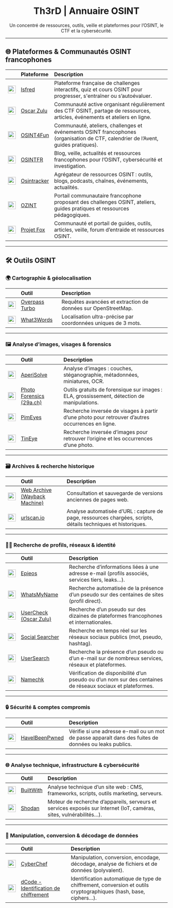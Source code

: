 <div align="center">

# Th3rD | Annuaire OSINT  
Un concentré de ressources, outils, veille et plateformes pour l’OSINT, le CTF et la cybersécurité.

</div>

---

## 🌐 Plateformes & Communautés OSINT francophones

|        | Plateforme        | Description |
|:------:|:------------------|:------------|
| <img src="https://i.ibb.co/0jMdQ4r3/favicon-V2.png" width="24"/> | [Isfred](https://isfred.fr/) | Plateforme française de challenges interactifs, quiz et cours OSINT pour progresser, s'entraîner ou s’autoévaluer. |
| <img src="https://oscarzulu.org/favicon.ico" width="24"/> | [Oscar Zulu](https://oscarzulu.org/) | Communauté active organisant régulièrement des CTF OSINT, partage de ressources, articles, événements et ateliers en ligne. |
| <img src="https://osint4fun.eu/favicon.ico" width="24"/> | [OSINT4Fun](https://www.osint4fun.eu/) | Communauté, ateliers, challenges et événements OSINT francophones (organisation de CTF, calendrier de l’Avent, guides pratiques). |
| <img src="https://osintfr.com/favicon.ico" width="24"/> | [OSINTFR](https://osintfr.com/) | Blog, veille, actualités et ressources francophones pour l’OSINT, cybersécurité et investigation. |
| <img src="https://osintracker.com/favicon.ico" width="24"/> | [Osintracker](https://osintracker.com/) | Agrégateur de ressources OSINT : outils, blogs, podcasts, chaînes, événements, actualités. |
| <img src="https://ozint.eu/assets/images/brand/o.png" width="24"/> | [OZINT](https://ozint.eu/) | Portail communautaire francophone proposant des challenges OSINT, ateliers, guides pratiques et ressources pédagogiques. |
| <img src="https://projetfox.com/favicon.ico" width="24"/> | [Projet Fox](https://projetfox.com/) | Communauté et portail de guides, outils, articles, veille, forum d’entraide et ressources OSINT. |

---

## 🛠️ Outils OSINT

### 🌍 Cartographie & géolocalisation

|        | Outil        | Description |
|:------:|:------------------|:------------|
| <img src="https://overpass-turbo.eu/assets/favicon.ico" width="24"/> | [Overpass Turbo](https://overpass-turbo.eu/) | Requêtes avancées et extraction de données sur OpenStreetMap. |
| <img src="https://what3words.com/favicon.ico" width="24"/> | [What3Words](https://what3words.com/) | Localisation ultra-précise par coordonnées uniques de 3 mots. |

---

### 🖼️ Analyse d’images, visages & forensics

|        | Outil        | Description |
|:------:|:------------------|:------------|
| <img src="https://www.aperisolve.com/static/images/watermelon.svg" width="24"/> | [AperiSolve](https://www.aperisolve.com/) | Analyse d’images : couches, stéganographie, métadonnées, miniatures, OCR. |
| <img src="https://29a.ch/favicon.ico" width="24"/> | [Photo Forensics (29a.ch)](https://29a.ch/photo-forensics/#forensic-magnifier) | Outils gratuits de forensique sur images : ELA, grossissement, détection de manipulations. |
| <img src="https://pimeyes.com/favicon.ico" width="24"/> | [PimEyes](https://pimeyes.com/en) | Recherche inversée de visages à partir d’une photo pour retrouver d’autres occurrences en ligne. |
| <img src="https://tineye.com/assets/touch_icons/touch-icon-192x192.png" width="24"/> | [TinEye](https://tineye.com/) | Recherche inversée d’images pour retrouver l’origine et les occurrences d’une photo. |

---

### 🗃️ Archives & recherche historique

|        | Outil        | Description |
|:------:|:------------------|:------------|
| <img src="https://web-static.archive.org/_static/images/archive.ico" width="24"/> | [Web Archive (Wayback Machine)](https://web.archive.org/) | Consultation et sauvegarde de versions anciennes de pages web. |
| <img src="https://urlscan.io/favicon.ico" width="24"/> | [urlscan.io](https://urlscan.io/) | Analyse automatisée d’URL : capture de page, ressources chargées, scripts, détails techniques et historiques. |

---

### 🕵️‍♂️ Recherche de profils, réseaux & identité

|        | Outil        | Description |
|:------:|:------------------|:------------|
| <img src="https://epieos.com/favicon.ico" width="24"/> | [Epieos](https://epieos.com/) | Recherche d’informations liées à une adresse e-mail (profils associés, services tiers, leaks…). |
| <img src="https://ctf-osint.aege.fr/files/ac83d4caba18e5a85073fabef767b133/whatsmyname.png" width="24"/> | [WhatsMyName](https://whatsmyname.app/) | Recherche automatisée de la présence d’un pseudo sur des centaines de sites (profil direct). |
| <img src="https://osint.oscarzulu.org/files/99ea2ac139e20dc2443f9caac509ff8a/logo-rond-noir.png" width="24"/> | [UserCheck (Oscar Zulu)](https://usercheck.oscarzulu.org/) | Recherche d’un pseudo sur des dizaines de plateformes francophones et internationales. |
| <img src="https://www.social-searcher.com/favicon.ico" width="24"/> | [Social Searcher](https://www.social-searcher.com/) | Recherche en temps réel sur les réseaux sociaux publics (mot, pseudo, hashtag). |
| <img src="https://usersearch.org/favicon.ico" width="24"/> | [UserSearch](https://usersearch.org/) | Recherche la présence d’un pseudo ou d’un e-mail sur de nombreux services, réseaux et plateformes. |
| <img src="https://www.namechk.com/favicon.ico" width="24"/> | [Namechk](https://namechk.com/) | Vérification de disponibilité d’un pseudo ou d’un nom sur des centaines de réseaux sociaux et plateformes. |

---

### 🔒 Sécurité & comptes compromis

|        | Outil        | Description |
|:------:|:------------------|:------------|
| <img src="https://haveibeenpwned.com/apple-touch-icon-76x76.png" width="24"/> | [HaveIBeenPwned](https://haveibeenpwned.com/) | Vérifie si une adresse e-mail ou un mot de passe apparaît dans des fuites de données ou leaks publics. |

---

### 🌐 Analyse technique, infrastructure & cybersécurité

|        | Outil        | Description |
|:------:|:------------------|:------------|
| <img src="https://builtwith.com/favicon.ico" width="24"/> | [BuiltWith](https://builtwith.com/fr/) | Analyse technique d’un site web : CMS, frameworks, scripts, outils marketing, serveurs. |
| <img src="https://www.shodan.io/static/img/favicon-60c1b1cd.png" width="24"/> | [Shodan](https://www.shodan.io/) | Moteur de recherche d’appareils, serveurs et services exposés sur Internet (IoT, caméras, sites, vulnérabilités…). |

---

### 🧩 Manipulation, conversion & décodage de données

|        | Outil        | Description |
|:------:|:------------------|:------------|
| <img src="https://cyberchef.net/assets/aecc661b69309290f600.ico" width="24"/> | [CyberChef](https://gchq.github.io/CyberChef/) | Manipulation, conversion, encodage, décodage, analyse de fichiers et de données (polyvalent). |
| <img src="https://www.dcode.fr/favicon.ico" width="24"/> | [dCode - Identification de chiffrement](https://www.dcode.fr/identification-chiffrement) | Identification automatique de type de chiffrement, conversion et outils cryptographiques (hash, base, ciphers…). |

